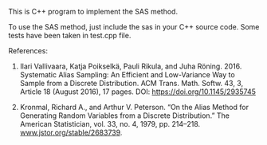 This is C++ program to implement the SAS method. 



To use the SAS method, just include the sas in your C++ source code. Some tests
have been taken in test.cpp file. 



References:


1. Ilari Vallivaara, Katja Poikselkä, Pauli Rikula, and Juha Röning. 2016.
   Systematic Alias Sampling: An Efficient and Low-Variance Way to Sample from a
   Discrete Distribution. ACM Trans. Math. Softw. 43, 3, Article 18 (August 2016),
   17 pages. DOI: https://doi.org/10.1145/2935745

2. Kronmal, Richard A., and Arthur V. Peterson. “On the Alias Method for
    Generating Random Variables from a Discrete Distribution.” The American
   Statistician, vol. 33, no. 4, 1979, pp. 214–218.
   www.jstor.org/stable/2683739.
